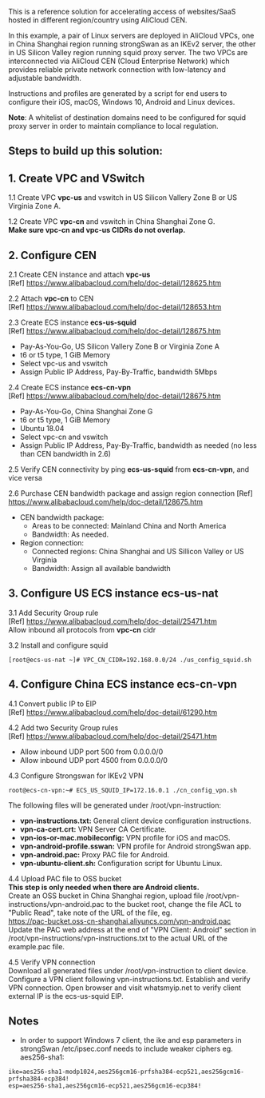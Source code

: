 This is a reference solution for accelerating access of websites/SaaS hosted in different region/country using AliCloud CEN.  

In this example, a pair of Linux servers are deployed in AliCloud VPCs, one in China Shanghai region running strongSwan as an IKEv2 server, the other in US Silicon Valley region running squid proxy server. The two VPCs are interconnected via AliCloud CEN (Cloud Enterprise Network) which provides reliable private network connection with low-latency and adjustable bandwidth.  

Instructions and profiles are generated by a script for end users to configure their iOS, macOS, Windows 10, Android and Linux devices.

**Note**: A whitelist of destination domains need to be configured for squid proxy server in order to maintain compliance to local regulation.

## Steps to build up this solution:

## 1. Create VPC and VSwitch  

1.1 Create VPC **vpc-us** and vswitch in US Silicon Vallery Zone B or US Virginia Zone A.  

1.2 Create VPC **vpc-cn** and vswitch in China Shanghai Zone G.  
**Make sure vpc-cn and vpc-us CIDRs do not overlap.**  

## 2. Configure CEN  

2.1 Create CEN instance and attach **vpc-us**  
[Ref] https://www.alibabacloud.com/help/doc-detail/128625.htm  

2.2 Attach **vpc-cn** to CEN  
[Ref] https://www.alibabacloud.com/help/doc-detail/128653.htm  

2.3 Create ECS instance **ecs-us-squid**  
[Ref] https://www.alibabacloud.com/help/doc-detail/128675.htm  
- Pay-As-You-Go, US Silicon Vallery Zone B or Virginia Zone A
- t6 or t5 type, 1 GiB Memory
- Select vpc-us and vswitch
- Assign Public IP Address, Pay-By-Traffic, bandwidth 5Mbps  

2.4 Create ECS instance **ecs-cn-vpn**  
[Ref] https://www.alibabacloud.com/help/doc-detail/128675.htm  
- Pay-As-You-Go, China Shanghai Zone G
- t6 or t5 type, 1 GiB Memory
- Ubuntu 18.04
- Select vpc-cn and vswitch
- Assign Public IP Address, Pay-By-Traffic, bandwidth as needed (no less than CEN bandwidth in 2.6)  

2.5 Verify CEN connectivity by ping **ecs-us-squid** from **ecs-cn-vpn**, and vice versa  

2.6 Purchase CEN bandwidth package and assign region connection
[Ref] https://www.alibabacloud.com/help/doc-detail/128675.htm  
- CEN bandwidth package:  
  - Areas to be connected: Mainland China and North America
  - Bandwidth: As needed.
- Region connection:
  - Connected regions: China Shanghai and US Sillicon Valley or US Virginia
  - Bandwidth: Assign all available bandwidth  

## 3. Configure US ECS instance ecs-us-nat

3.1 Add Security Group rule  
[Ref] https://www.alibabacloud.com/help/doc-detail/25471.htm  
Allow inbound all protocols from **vpc-cn** cidr  

3.2 Install and configure squid  
```
[root@ecs-us-nat ~]# VPC_CN_CIDR=192.168.0.0/24 ./us_config_squid.sh
```

## 4. Configure China ECS instance ecs-cn-vpn

4.1 Convert public IP to EIP  
[Ref] https://www.alibabacloud.com/help/doc-detail/61290.htm

4.2 Add two Security Group rules  
[Ref] https://www.alibabacloud.com/help/doc-detail/25471.htm
- Allow inbound UDP port 500 from 0.0.0.0/0
- Allow inbound UDP port 4500 from 0.0.0.0/0

4.3 Configure Strongswan for IKEv2 VPN  
```
root@ecs-cn-vpn:~# ECS_US_SQUID_IP=172.16.0.1 ./cn_config_vpn.sh
```
The following files will be generated under /root/vpn-instruction:
- **vpn-instructions.txt:** General client device configuration instructions.
- **vpn-ca-cert.crt:** VPN Server CA Certificate. 
- **vpn-ios-or-mac.mobileconfig:** VPN profile for iOS and macOS.
- **vpn-android-profile.sswan:** VPN profile for Android strongSwan app.
- **vpn-android.pac:** Proxy PAC file for Android.
- **vpn-ubuntu-client.sh:** Configuration script for Ubuntu Linux.

4.4 Upload PAC file to OSS bucket  
**This step is only needed when there are Android clients.**  
Create an OSS bucket in China Shanghai region, upload file /root/vpn-instructions/vpn-android.pac to the bucket root, change the file ACL to "Public Read", take note of the URL of the file, eg.  
https://pac-bucket.oss-cn-shanghai.aliyuncs.com/vpn-android.pac  
Update the PAC web address at the end of "VPN Client: Android" section in /root/vpn-instructions/vpn-instructions.txt to the actual URL of the example.pac file.

4.5 Verify VPN connection  
Download all generated files under /root/vpn-instruction to client device. Configure a VPN client following vpn-instructions.txt.   Establish and verify VPN connection. Open browser and visit whatsmyip.net to verify client external IP is the ecs-us-squid EIP.

## Notes
- In order to support Windows 7 client, the ike and esp parameters in strongSwan /etc/ipsec.conf needs to include weaker ciphers eg. aes256-sha1:
```
ike=aes256-sha1-modp1024,aes256gcm16-prfsha384-ecp521,aes256gcm16-prfsha384-ecp384!
esp=aes256-sha1,aes256gcm16-ecp521,aes256gcm16-ecp384!
```
